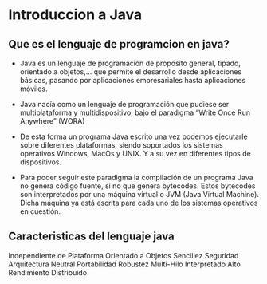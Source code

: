 # Introduccion a Java

## Que es el lenguaje de programcion en java?

- Java es un lenguaje de programación de propósito general, tipado, orientado a objetos,… que permite el desarrollo desde aplicaciones básicas, pasando por aplicaciones empresariales hasta aplicaciones móviles.

- Java nacía como un lenguaje de programación que pudiese ser multiplataforma y multidispositivo, bajo el paradigma “Write Once Run Anywhere” (WORA)

- De esta forma un programa Java escrito una vez podemos ejecutarle sobre diferentes plataformas, siendo soportados los sistemas operativos Windows, MacOs y UNIX. Y a su vez en diferentes tipos de dispositivos.

- Para poder seguir este paradigma la compilación de un programa Java no genera código fuente, si no que genera bytecodes. Estos bytecodes son interpretados por una máquina virtual o JVM (Java Virtual Machine). Dicha máquina ya está escrita para cada uno de los sistemas operativos en cuestión.

## Caracteristicas del lenguaje java


Independiente de Plataforma
Orientado a Objetos
Sencillez
Seguridad
Arquitectura Neutral
Portabilidad
Robustez
Multi-Hilo
Interpretado
Alto Rendimiento
Distribuido
